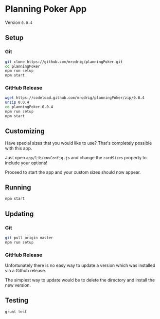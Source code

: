 # Planning Poker App

Version `0.0.4`

## Setup

### Git

```bash 
git clone https://github.com/mrodrig/planningPoker.git
cd planningPoker
npm run setup
npm start
```

### GitHub Release

```bash
wget https://codeload.github.com/mrodrig/planningPoker/zip/0.0.4
unzip 0.0.4
cd planningPoker-0.0.4
npm run setup
npm start
```

## Customizing

Have special sizes that you would like to use?  That's completely possible with this app.

Just open `app/lib/envConfig.js` and change the `cardSizes` property to include your options!

Proceed to start the app and your custom sizes should now appear.

## Running

```bash
npm start
```

## Updating

### Git

```bash
git pull origin master
npm run setup
```

### GitHub Release

Unfortunately there is no easy way to update a version which was installed via a Github release.

The simplest way to update would be to delete the directory and install the new version.

## Testing

```bash
grunt test
```